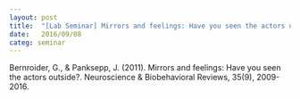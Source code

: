 ```yaml
---
layout: post
title:  "[Lab Seminar] Mirrors and feelings: Have you seen the actors outside?"
date:   2016/09/08
categ: seminar
---
```










Bernroider, G., & Panksepp, J. (2011). Mirrors and feelings: Have you seen the actors outside?. Neuroscience & Biobehavioral Reviews, 35(9), 2009-2016.









 

